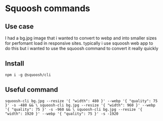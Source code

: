 # Squoosh commands

## Use case

I had a bg.jpg image that i wanted to convert to webp and into smaller sizes for perfomant load in responsive sites. typically i use squoosh web app to do this but i wanted to use the squoosh command to convert it really quickly

## Install

`npm i -g @squoosh/cli`

## Useful command

`
squoosh-cli bg.jpg --resize '{ "width": 480 }' --webp '{ "quality": 75 }' -s -480 && \
squoosh-cli bg.jpg --resize '{ "width": 960 }' --webp '{ "quality": 75 }' -s -960 && \
squoosh-cli bg.jpg --resize '{ "width": 1920 }' --webp '{ "quality": 75 }' -s -1920
`
